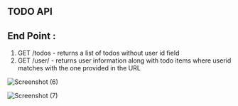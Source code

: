 ## TODO API 
 
## End Point :
1. GET /todos - returns a list of todos without user id field
2. GET /user/<pass-your-user-id> - returns user information along with todo items
where userid matches with the one provided in the URL
 
![Screenshot (6)](https://user-images.githubusercontent.com/60111682/156872507-8c4703d6-47a2-43a4-94ce-f9b661899bd4.png)

 ![Screenshot (7)](https://user-images.githubusercontent.com/60111682/156872510-685222c3-501c-47bb-8fc9-27cafa28f995.png)
 
 

